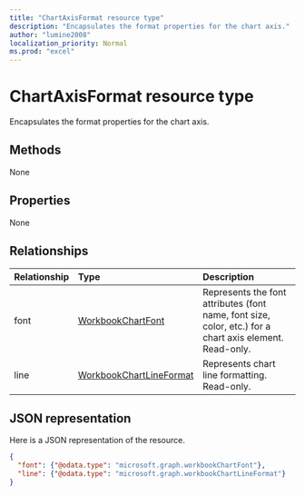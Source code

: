 ```yaml
---
title: "ChartAxisFormat resource type"
description: "Encapsulates the format properties for the chart axis."
author: "lumine2008"
localization_priority: Normal
ms.prod: "excel"
---
```


# ChartAxisFormat resource type

Encapsulates the format properties for the chart axis.


## Methods
None
## Properties
None

## Relationships
| Relationship | Type	|Description|
|:---------------|:--------|:----------|
|font|[WorkbookChartFont](chartfont.md)|Represents the font attributes (font name, font size, color, etc.) for a chart axis element. Read-only.|
|line|[WorkbookChartLineFormat](chartlineformat.md)|Represents chart line formatting. Read-only.|


## JSON representation

Here is a JSON representation of the resource.

<!--{
  "blockType": "resource",
  "optionalProperties": [],
  "baseType": "microsoft.graph.entity",
  "@odata.type": "microsoft.graph.workbookChartAxisFormat"
}-->

```json
{
  "font": {"@odata.type": "microsoft.graph.workbookChartFont"},
  "line": {"@odata.type": "microsoft.graph.workbookChartLineFormat"}
}
```


<!-- uuid: 8fcb5dbc-d5aa-4681-8e31-b001d5168d79
2015-10-25 14:57:30 UTC -->
<!-- {
  "type": "#page.annotation",
  "description": "ChartAxisFormat resource",
  "keywords": "",
  "section": "documentation",
  "tocPath": ""
}-->
